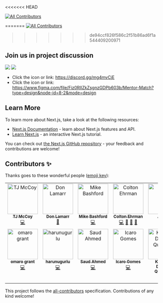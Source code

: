 <!-- ALL-CONTRIBUTORS-BADGE:START - Do not remove or modify this section -->
<<<<<<< HEAD

[![All Contributors](https://img.shields.io/badge/all_contributors-12-orange.svg?style=flat-square)](#contributors-)

=======
[![All Contributors](https://img.shields.io/badge/all_contributors-14-orange.svg?style=flat-square)](#contributors-)
>>>>>>> de94ccf826f586c2f51b86ad6f1a544409200971
<!-- ALL-CONTRIBUTORS-BADGE:END -->

## Join us in project discussion

<a href="https://discord.gg/mg4mvCjE"><img src="https://img.shields.io/badge/discord-%237289DA.svg?&style=for-the-badge&logo=discord&logoColor=white " /></a>
<a href="https://www.figma.com/file/Fiz0RIIZkZsgnzGDPb603b/Mentor-Match?type=design&node-id=8-2&mode=design"><img src="https://img.shields.io/badge/figma-%23F24E1E.svg?&style=for-the-badge&logo=figma&logoColor=white" /></a>

- Click the icon or link: https://discord.gg/mg4mvCjE
- Click the icon or link: https://www.figma.com/file/Fiz0RIIZkZsgnzGDPb603b/Mentor-Match?type=design&node-id=8-2&mode=design

## Learn More

To learn more about Next.js, take a look at the following resources:

- [Next.js Documentation](https://nextjs.org/docs) - learn about Next.js features and API.
- [Learn Next.js](https://nextjs.org/learn) - an interactive Next.js tutorial.

You can check out [the Next.js GitHub repository](https://github.com/vercel/next.js/) - your feedback and contributions are welcome!

## Contributors ✨

Thanks goes to these wonderful people ([emoji key](https://allcontributors.org/docs/en/emoji-key)):

<!-- ALL-CONTRIBUTORS-LIST:START - Do not remove or modify this section -->
<!-- prettier-ignore-start -->
<!-- markdownlint-disable -->
<table>
  <tbody>
    <tr>
      <td align="center" valign="top" width="14.28%"><a href="https://github.com/tjay22"><img src="https://avatars.githubusercontent.com/u/7388732?v=4?s=100" width="100px;" alt="TJ McCoy"/><br /><sub><b>TJ McCoy</b></sub></a><br /><a href="https://github.com/Software-Developer-Academy/mentor-match/commits?author=tjay22" title="Code">💻</a></td>
      <td align="center" valign="top" width="14.28%"><a href="https://github.com/donlevans29"><img src="https://avatars.githubusercontent.com/u/18158428?v=4?s=100" width="100px;" alt="Don Lamarr"/><br /><sub><b>Don Lamarr</b></sub></a><br /><a href="https://github.com/Software-Developer-Academy/mentor-match/pulls?q=is%3Apr+reviewed-by%3Adonlevans29" title="Reviewed Pull Requests">👀</a></td>
      <td align="center" valign="top" width="14.28%"><a href="http://mikebashford.com"><img src="https://avatars.githubusercontent.com/u/13946486?v=4?s=100" width="100px;" alt="Mike Bashford"/><br /><sub><b>Mike Bashford</b></sub></a><br /><a href="https://github.com/Software-Developer-Academy/mentor-match/commits?author=mikebashford" title="Code">💻</a></td>
      <td align="center" valign="top" width="14.28%"><a href="https://coltonehrman.com"><img src="https://avatars.githubusercontent.com/u/12456288?v=4?s=100" width="100px;" alt="Colton Ehrman"/><br /><sub><b>Colton Ehrman</b></sub></a><br /><a href="https://github.com/Software-Developer-Academy/mentor-match/commits?author=coltonehrman" title="Code">💻</a> <a href="#projectManagement-coltonehrman" title="Project Management">📆</a> <a href="https://github.com/Software-Developer-Academy/mentor-match/pulls?q=is%3Apr+reviewed-by%3Acoltonehrman" title="Reviewed Pull Requests">👀</a> <a href="#ideas-coltonehrman" title="Ideas, Planning, & Feedback">🤔</a></td>
      <td align="center" valign="top" width="14.28%"><a href="https://github.com/Ragudos"><img src="https://avatars.githubusercontent.com/u/133567781?v=4?s=100" width="100px;" alt="Aaron"/><br /><sub><b>Aaron</b></sub></a><br /><a href="https://github.com/Software-Developer-Academy/mentor-match/commits?author=Ragudos" title="Code">💻</a></td>
      <td align="center" valign="top" width="14.28%"><a href="https://github.com/reuterShawn"><img src="https://avatars.githubusercontent.com/u/60119326?v=4?s=100" width="100px;" alt="Shawn Reuter"/><br /><sub><b>Shawn Reuter</b></sub></a><br /><a href="https://github.com/Software-Developer-Academy/mentor-match/commits?author=reuterShawn" title="Code">💻</a></td>
      <td align="center" valign="top" width="14.28%"><a href="https://github.com/kalpeshdhotre"><img src="https://avatars.githubusercontent.com/u/49611334?v=4?s=100" width="100px;" alt="Kalpesh"/><br /><sub><b>Kalpesh</b></sub></a><br /><a href="https://github.com/Software-Developer-Academy/mentor-match/commits?author=kalpeshdhotre" title="Code">💻</a></td>
    </tr>
    <tr>
      <td align="center" valign="top" width="14.28%"><a href="http://omarogrant.com"><img src="https://avatars.githubusercontent.com/u/74021270?v=4?s=100" width="100px;" alt="omaro grant"/><br /><sub><b>omaro grant</b></sub></a><br /><a href="https://github.com/Software-Developer-Academy/mentor-match/commits?author=ogeeDeveloper" title="Code">💻</a></td>
      <td align="center" valign="top" width="14.28%"><a href="https://github.com/harunugurlu"><img src="https://avatars.githubusercontent.com/u/83241950?v=4?s=100" width="100px;" alt="harunugurlu"/><br /><sub><b>harunugurlu</b></sub></a><br /><a href="https://github.com/Software-Developer-Academy/mentor-match/commits?author=harunugurlu" title="Code">💻</a></td>
      <td align="center" valign="top" width="14.28%"><a href="https://github.com/SaudAhmed96"><img src="https://avatars.githubusercontent.com/u/64993903?v=4?s=100" width="100px;" alt="Saud Ahmed"/><br /><sub><b>Saud Ahmed</b></sub></a><br /><a href="https://github.com/Software-Developer-Academy/mentor-match/commits?author=SaudAhmed96" title="Code">💻</a></td>
      <td align="center" valign="top" width="14.28%"><a href="https://github.com/icarodredd"><img src="https://avatars.githubusercontent.com/u/78151906?v=4?s=100" width="100px;" alt="Icaro Gomes"/><br /><sub><b>Icaro Gomes</b></sub></a><br /><a href="https://github.com/Software-Developer-Academy/mentor-match/commits?author=icarodredd" title="Code">💻</a></td>
      <td align="center" valign="top" width="14.28%"><a href="https://github.com/KQuiggins"><img src="https://avatars.githubusercontent.com/u/76880191?v=4?s=100" width="100px;" alt="Kenneth Darrick Quiggins"/><br /><sub><b>Kenneth Darrick Quiggins</b></sub></a><br /><a href="https://github.com/Software-Developer-Academy/mentor-match/commits?author=KQuiggins" title="Code">💻</a></td>
      <td align="center" valign="top" width="14.28%"><a href="https://github.com/Sriram823"><img src="https://avatars.githubusercontent.com/u/62587304?v=4?s=100" width="100px;" alt="Sriram823"/><br /><sub><b>Sriram823</b></sub></a><br /><a href="https://github.com/Software-Developer-Academy/mentor-match/commits?author=Sriram823" title="Code">💻</a></td>
      <td align="center" valign="top" width="14.28%"><a href="https://github.com/alhelwany"><img src="https://avatars.githubusercontent.com/u/115778766?v=4?s=100" width="100px;" alt="Mhd Ghaith Alhelwany"/><br /><sub><b>Mhd Ghaith Alhelwany</b></sub></a><br /><a href="https://github.com/Software-Developer-Academy/mentor-match/commits?author=alhelwany" title="Code">💻</a></td>
    </tr>
  </tbody>
</table>

<!-- markdownlint-restore -->
<!-- prettier-ignore-end -->

<!-- ALL-CONTRIBUTORS-LIST:END -->

This project follows the [all-contributors](https://github.com/all-contributors/all-contributors) specification. Contributions of any kind welcome!
